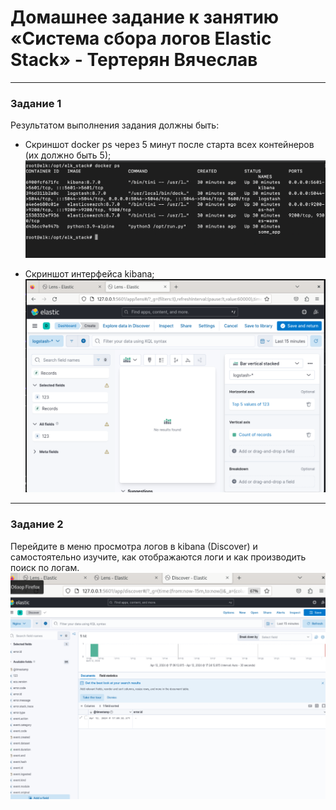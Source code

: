 # Домашнее задание к занятию «Система сбора логов Elastic Stack» - Тертерян Вячеслав

---

### Задание 1  

Результатом выполнения задания должны быть:

- Скриншот docker ps через 5 минут после старта всех контейнеров (их должно быть 5);  
![alt text](https://github.com/Marsianec/homework21-3/blob/main/img/1.png)  

- Скриншот интерфейса kibana;  
![alt text](https://github.com/Marsianec/homework21-3/blob/main/img/2.png)  

---

### Задание 2  

Перейдите в меню просмотра логов в kibana (Discover) и самостоятельно изучите, как отображаются логи и как производить поиск по логам.  
![alt text](https://github.com/Marsianec/homework21-3/blob/main/img/3.png) 